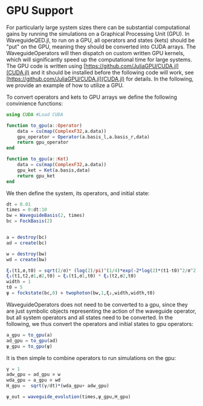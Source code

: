 # GPU Support
For particularly large system sizes there can be substantial computational gains by running the simulations on a Graphical Processing Unit (GPU). In WaveguideQED.jl, to run on a GPU, all operators and states (kets) should be "put" on the GPU, meaning they should be converted into CUDA arrays. The WaveguideOperators will then dispatch on custom written GPU kernels, which will significantly speed up the computational time for large systems. The GPU code is written using [https://github.com/JuliaGPU/CUDA.jl](CUDA.jl) and it should be installed before the following code will work, see [https://github.com/JuliaGPU/CUDA.jl](CUDA.jl) for details.  In the following, we provide an example of how to utilize a GPU.

To convert operators and kets to GPU arrays we define the following convinience functions:
```julia
using CUDA #Load CUDA

function to_gpu(a::Operator)
    data = cu(map(ComplexF32,a.data))
    gpu_operator = Operator(a.basis_l,a.basis_r,data)
    return gpu_operator
end

function to_gpu(a::Ket)
    data = cu(map(ComplexF32,a.data))
    gpu_ket = Ket(a.basis,data)
    return gpu_ket
end
```

We then define the system, its operators, and initial state:
```julia
dt = 0.01
times = 0:dt:10
bw = WaveguideBasis(2, times)
bc = FockBasis(2)


a = destroy(bc)
ad = create(bc)

w = destroy(bw)
wd = create(bw)

ξ₁(t1,σ,t0) = sqrt(2/σ)* (log(2)/pi)^(1/4)*exp(-2*log(2)*(t1-t0)^2/σ^2)
ξ₂(t1,t2,σ1,σ2,t0) = ξ₁(t1,σ1,t0) * ξ₁(t2,σ2,t0) 
width = 1
t0 = 5
ψ = fockstate(bc,0) ⊗ twophoton(bw,1,ξ₂,width,width,t0)
```

WaveguideOperators does not need to be converted to a gpu, since they are just symbolic objects representing the action of the waveguide operator, but all system operators and all states need to be converted. In the following, we thus convert the operators and initial states to gpu operators:

```julia
a_gpu = to_gpu(a)
ad_gpu = to_gpu(ad)
ψ_gpu = to_gpu(ψ)
```

It is then simple to combine operators to run simulations on the gpu:

```julia
γ = 1
adw_gpu = ad_gpu ⊗ w
wda_gpu = a_gpu ⊗ wd
H_gpu =  sqrt(γ/dt)*(wda_gpu+ adw_gpu)

ψ_out = waveguide_evolution(times,ψ_gpu,H_gpu)
```

